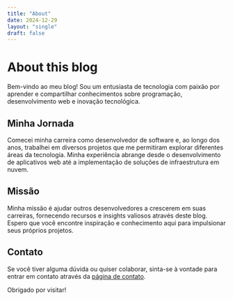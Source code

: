 ```yaml
---
title: "About"
date: 2024-12-29
layout: "single"
draft: false
---
```


# About this blog

Bem-vindo ao meu blog! Sou um entusiasta de tecnologia com paixão por aprender e compartilhar conhecimentos sobre programação, desenvolvimento web e inovação tecnológica.

## Minha Jornada

Comecei minha carreira como desenvolvedor de software e, ao longo dos anos, trabalhei em diversos projetos que me permitiram explorar diferentes áreas da tecnologia. Minha experiência abrange desde o desenvolvimento de aplicativos web até a implementação de soluções de infraestrutura em nuvem.

## Missão

Minha missão é ajudar outros desenvolvedores a crescerem em suas carreiras, fornecendo recursos e insights valiosos através deste blog. Espero que você encontre inspiração e conhecimento aqui para impulsionar seus próprios projetos.

## Contato

Se você tiver alguma dúvida ou quiser colaborar, sinta-se à vontade para entrar em contato através da [página de contato](/contact).

Obrigado por visitar!